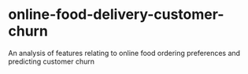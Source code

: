 # online-food-delivery-customer-churn
An analysis of features relating to online food ordering preferences and predicting customer churn
